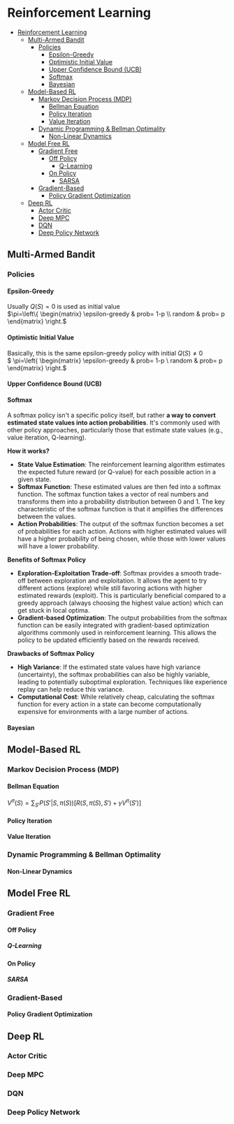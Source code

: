 # Reinforcement Learning

- [Reinforcement Learning](#reinforcement-learning)
  - [Multi-Armed Bandit](#multi-armed-bandit)
    - [Policies](#policies)
      - [Epsilon-Greedy](#epsilon-greedy)
      - [Optimistic Initial Value](#optimistic-initial-value)
      - [Upper Confidence Bound (UCB)](#upper-confidence-bound-ucb)
      - [Softmax](#softmax)
      - [Bayesian](#bayesian)
  - [Model-Based RL](#model-based-rl)
    - [Markov Decision Process (MDP)](#markov-decision-process-mdp)
      - [Bellman Equation](#bellman-equation)
      - [Policy Iteration](#policy-iteration)
      - [Value Iteration](#value-iteration)
    - [Dynamic Programming \& Bellman Optimality](#dynamic-programming--bellman-optimality)
      - [Non-Linear Dynamics](#non-linear-dynamics)
  - [Model Free RL](#model-free-rl)
    - [Gradient Free](#gradient-free)
      - [Off Policy](#off-policy)
        - [Q-Learning](#q-learning)
      - [On Policy](#on-policy)
        - [SARSA](#sarsa)
    - [Gradient-Based](#gradient-based)
      - [Policy Gradient Optimization](#policy-gradient-optimization)
  - [Deep RL](#deep-rl)
    - [Actor Critic](#actor-critic)
    - [Deep MPC](#deep-mpc)
    - [DQN](#dqn)
    - [Deep Policy Network](#deep-policy-network)


## Multi-Armed Bandit

### Policies
#### Epsilon-Greedy
Usually $Q(S) = 0$ is used as initial value
\
$\pi=\left\{
\begin{matrix}
\epsilon-greedy & prob= 1-p \\ 
random & prob= p 
\end{matrix}
\right.$

#### Optimistic Initial Value

Basically, this is the same epsilon-greedy policy with initial $Q(S) \neq 0$
\
$
\pi=\left\{
\begin{matrix}
\epsilon-greedy & prob= 1-p \\ 
random & prob= p 
\end{matrix}
\right.$



#### Upper Confidence Bound (UCB)
#### Softmax

A softmax policy isn't a specific policy itself, but rather **a way to convert estimated state values into action probabilities**. It's commonly used with other policy approaches, particularly those that estimate state values (e.g., value iteration, Q-learning).

**How it works?**

- **State Value Estimation**: The reinforcement learning algorithm estimates the expected future reward (or Q-value) for each possible action in a given state.
- **Softmax Function**: These estimated values are then fed into a softmax function. The softmax function takes a vector of real numbers and transforms them into a probability distribution between 0 and 1. The key characteristic of the softmax function is that it amplifies the differences between the values.
- **Action Probabilities**: The output of the softmax function becomes a set of probabilities for each action. Actions with higher estimated values will have a higher probability of being chosen, while those with lower values will have a lower probability.

**Benefits of Softmax Policy**

- **Exploration-Exploitation Trade-off**: Softmax provides a smooth trade-off between exploration and exploitation. It allows the agent to try different actions (explore) while still favoring actions with higher estimated rewards (exploit). This is particularly beneficial compared to a greedy approach (always choosing the highest value action) which can get stuck in local optima.
- **Gradient-based Optimization**: The output probabilities from the softmax function can be easily integrated with gradient-based optimization algorithms commonly used in reinforcement learning. This allows the policy to be updated efficiently based on the rewards received.

**Drawbacks of Softmax Policy**

- **High Variance**: If the estimated state values have high variance (uncertainty), the softmax probabilities can also be highly variable, leading to potentially suboptimal exploration. Techniques like experience replay can help reduce this variance.
- **Computational Cost**: While relatively cheap, calculating the softmax function for every action in a state can become computationally expensive for environments with a large number of actions.
#### Bayesian

## Model-Based RL

### Markov Decision Process (MDP)

#### Bellman Equation

$V^{\pi}(S)=\sum_{S'} P(S'|S,\pi(S))[R(S,\pi(S),S')+\gamma V^{\pi}(S')]$

#### Policy Iteration

#### Value Iteration

### Dynamic Programming & Bellman Optimality

#### Non-Linear Dynamics

## Model Free RL

### Gradient Free

#### Off Policy
##### Q-Learning

#### On Policy
##### SARSA

### Gradient-Based
#### Policy Gradient Optimization

## Deep RL
### Actor Critic
### Deep MPC
### DQN
### Deep Policy Network
